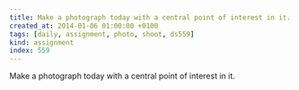 ```yaml
---
title: Make a photograph today with a central point of interest in it.
created_at: 2014-01-06 01:00:00 +0100
tags: [daily, assignment, photo, shoot, ds559]
kind: assignment
index: 559
---
```


Make a photograph today with a central point of interest in it.
